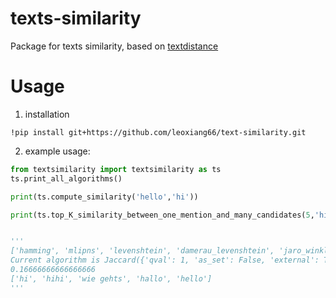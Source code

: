 # texts-similarity
Package for texts similarity, based on [textdistance](https://pypi.org/project/textdistance/)

# Usage
1. installation
  ```
  !pip install git+https://github.com/leoxiang66/text-similarity.git
  ```
2. example usage:
  ```python
  from textsimilarity import textsimilarity as ts
  ts.print_all_algorithms()

  print(ts.compute_similarity('hello','hi'))

  print(ts.top_K_similarity_between_one_mention_and_many_candidates(5,'hi',['hi','hihi','hello',"what's up", 'greetings', 'how are you', 'hallo', 'wie gehts']))
  
  
  '''
  ['hamming', 'mlipns', 'levenshtein', 'damerau_levenshtein', 'jaro_winkler', 'strcmp95', 'needleman_wunsch', 'gotoh', 'smith_waterman', 'jaccard', 'sorensen', 'tversky', 'overlap', 'tanimoto', 'cosine', 'monge_elkan', 'bag', 'ratcliff_obershelp', 'arith_ncd', 'rle_ncd', 'bwtrle_ncd', 'sqrt_ncd', 'entropy_ncd', 'bz2_ncd',   'zlib_ncd', 'editex', 'prefix', 'postfix', 'length', 'identity', 'matrix']
  Current algorithm is Jaccard({'qval': 1, 'as_set': False, 'external': True})
  0.16666666666666666
  ['hi', 'hihi', 'wie gehts', 'hallo', 'hello']
  '''
  ```
